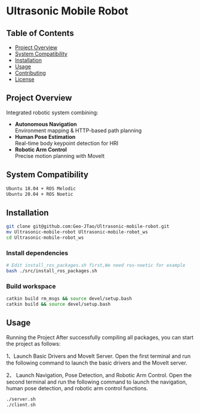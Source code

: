 # Ultrasonic Mobile Robot

## Table of Contents
- [Project Overview](#project-overview)
- [System Compatibility](#system-compatibility)
- [Installation](#installation)
- [Usage](#usage)
- [Contributing](#contributing)
- [License](#license)

## Project Overview
Integrated robotic system combining:
- **Autonomous Navigation**  
  Environment mapping & HTTP-based path planning
- **Human Pose Estimation**  
  Real-time body keypoint detection for HRI
- **Robotic Arm Control**  
  Precise motion planning with MoveIt

## System Compatibility
```bash
Ubuntu 18.04 + ROS Melodic
Ubuntu 20.04 + ROS Noetic
```

## Installation
```bash
git clone git@github.com:Geo-JTao/Ultrasonic-mobile-robot.git
mv Ultrasonic-mobile-robot Ultrasonic-mobile-robot_ws
cd Ultrasonic-mobile-robot_ws
```

### Install dependencies
```bash
# Edit install_ros_packages.sh first,We need ros-noetic for example
bash ./src/install_ros_packages.sh
```

### Build workspace
```bash
catkin build rm_msgs && source devel/setup.bash
catkin build && source devel/setup.bash
```

## Usage
Running the Project​ After successfully compiling all packages, you can start the project as follows:

1、Launch Basic Drivers and MoveIt Server.
Open the first terminal and run the following command to launch the basic drivers and the MoveIt server.

2、 Launch Navigation, Pose Detection, and Robotic Arm Control​.
Open the second terminal and run the following command to launch the navigation, human pose detection, and robotic arm control functions.

```bash
./server.sh
./client.sh​
```



​